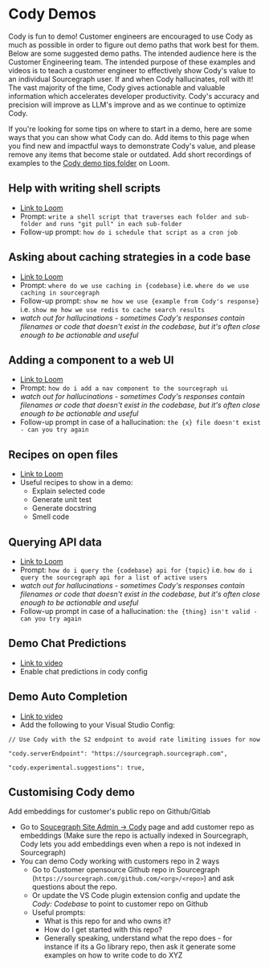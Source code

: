 # Cody Demos

Cody is fun to demo! Customer engineers are encouraged to use Cody as much as possible in order to figure out demo paths that work best for them. Below are some suggested demo paths. The intended audience here is the Customer Engineering team. The intended purpose of these examples and videos is to teach a customer engineer to effectively show Cody's value to an individual Sourcegraph user. If and when Cody hallucinates, roll with it! The vast majority of the time, Cody gives actionable and valuable information which accelerates developer productivity. Cody's accuracy and precision will improve as LLM's improve and as we continue to optimize Cody.

If you're looking for some tips on where to start in a demo, here are some ways that you can show what Cody can do. Add items to this page when you find new and impactful ways to demonstrate Cody's value, and please remove any items that become stale or outdated. Add short recordings of examples to the [Cody demo tips folder](https://www.loom.com/spaces/All-Sourcegraph-1226947/folders/Cody-demo-tips-3a47365ea79e4e089d8495cc8fb2e0f7) on Loom.

## Help with writing shell scripts

- [Link to Loom](https://www.loom.com/share/5c01ebcb032f406a8ce2b82aae6b486d)
- Prompt: `write a shell script that traverses each folder and sub-folder and runs "git pull" in each sub-folder`
- Follow-up prompt: `how do i schedule that script as a cron job`

## Asking about caching strategies in a code base

- [Link to Loom](https://www.loom.com/share/85747012c0f34e808f9143a665b9b840)
- Prompt: `where do we use caching in {codebase}` i.e. `where do we use caching in sourcegraph`
- Follow-up prompt: `show me how we use {example from Cody's response}` i.e. `show me how we use redis to cache search results`
- _watch out for hallucinations - sometimes Cody's responses contain filenames or code that doesn't exist in the codebase, but it's often close enough to be actionable and useful_

## Adding a component to a web UI

- [Link to Loom](https://www.loom.com/share/19ea873ba8b64073ae1a68df3384869a)
- Prompt: `how do i add a nav component to the sourcegraph ui`
- _watch out for hallucinations - sometimes Cody's responses contain filenames or code that doesn't exist in the codebase, but it's often close enough to be actionable and useful_
- Follow-up prompt in case of a hallucination: `the {x} file doesn't exist - can you try again`

## Recipes on open files

- [Link to Loom](https://www.loom.com/share/60fc98555e7b4e2f9a5ae18158f8457c)
- Useful recipes to show in a demo:
  - Explain selected code
  - Generate unit test
  - Generate docstring
  - Smell code

## Querying API data

- [Link to Loom](https://www.loom.com/share/76b61988b4004a77bd0eb2e48be3c573)
- Prompt: `how do i query the {codebase} api for {topic}` i.e. `how do i query the sourcegraph api for a list of active users`
- _watch out for hallucinations - sometimes Cody's responses contain filenames or code that doesn't exist in the codebase, but it's often close enough to be actionable and useful_
- Follow-up prompt in case of a hallucination: `the {thing} isn't valid - can you try again`

## Demo Chat Predictions
- [Link to video](https://sourcegraph.slack.com/files/U01P83L3CDT/F055BRT4RLJ/screen_recording_2023-04-27_at_15.51.29.mov)
- Enable chat predictions in cody config

## Demo Auto Completion
- [Link to video](https://sourcegraph.slack.com/files/U02STMJDCKF/F0565QHM885/suggestions-dogfooding.mov)
- Add the following to your Visual Studio Config:

`// Use Cody with the S2 endpoint to avoid rate limiting issues for now`

`"cody.serverEndpoint": "https://sourcegraph.sourcegraph.com",`

`"cody.experimental.suggestions": true,`


## Customising Cody demo
Add embeddings for customer's public repo on Github/Gitlab
- Go to [Soucegraph Site Admin -> Cody](https://sourcegraph.com/site-admin/cody) page and add customer repo as embeddings (Make sure the repo is actually indexed in Sourcegraph, Cody lets you add embeddings even when a repo is not indexed in Sourcegraph)
- You can demo Cody working with customers repo in 2 ways
  - Go to Customer opensource Github repo in Sourcegraph (`https://sourcegraph.com/github.com/<org>/<repo>`) and ask questions about the repo. 
  - Or update the VS Code plugin extension config and update the _Cody: Codebase_ to point to customer repo on Github
  - Useful prompts:
    - What is this repo for and who owns it?
    - How do I get started with this repo?
    - Generally speaking, understand what the repo does - for instance if its a Go library repo, then ask it generate some examples on how to write code to do XYZ
  
